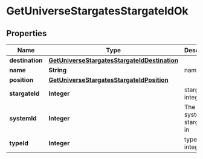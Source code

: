 
# GetUniverseStargatesStargateIdOk

## Properties
Name | Type | Description | Notes
------------ | ------------- | ------------- | -------------
**destination** | [**GetUniverseStargatesStargateIdDestination**](GetUniverseStargatesStargateIdDestination.md) |  |  [optional]
**name** | **String** | name string | 
**position** | [**GetUniverseStargatesStargateIdPosition**](GetUniverseStargatesStargateIdPosition.md) |  |  [optional]
**stargateId** | **Integer** | stargate_id integer | 
**systemId** | **Integer** | The solar system this stargate is in | 
**typeId** | **Integer** | type_id integer | 



